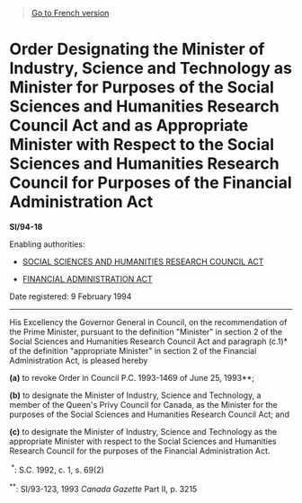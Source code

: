 > [Go to French version](/fr/Règlements/Textes%20réglementaires/94/18.md)

# Order Designating the Minister of Industry, Science and Technology as Minister for Purposes of the Social Sciences and Humanities Research Council Act and as Appropriate Minister with Respect to the Social Sciences and Humanities Research Council for Purposes of the Financial Administration Act

**SI/94-18**

Enabling authorities: 
- [SOCIAL SCIENCES AND HUMANITIES RESEARCH COUNCIL ACT](/en/Acts/Revised%20Statutes%20of%20Canada/S/S-12.md)

- [FINANCIAL ADMINISTRATION ACT](/en/Acts/Revised%20Statutes%20of%20Canada/F/F-11.md)

Date registered: 9 February 1994

----------

His Excellency the Governor General in Council, on the recommendation of the Prime Minister, pursuant to the definition "Minister" in section 2 of the Social Sciences and Humanities Research Council Act and paragraph (c.1)* of the definition "appropriate Minister" in section 2 of the Financial Administration Act, is pleased hereby

**(a)** to revoke Order in Council P.C. 1993-1469 of June 25, 1993**;

**(b)** to designate the Minister of Industry, Science and Technology, a member of the Queen's Privy Council for Canada, as the Minister for the purposes of the Social Sciences and Humanities Research Council Act; and

**(c)** to designate the Minister of Industry, Science and Technology as the appropriate Minister with respect to the Social Sciences and Humanities Research Council for the purposes of the Financial Administration Act.



<sup> *</sup>: S.C. 1992, c. 1, s. 69(2)<br />



<sup>**</sup>: SI/93-123, 1993 *Canada Gazette* Part II, p. 3215<br />


